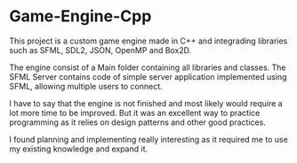 # Game-Engine-Cpp

This project is a custom game engine made in C++ and integrading libraries such as SFML, SDL2, JSON, OpenMP and Box2D. 

The engine consist of a Main folder containing all libraries and classes. 
The SFML Server contains code of simple server application implemented using SFML, allowing multiple users to connect.

I have to say that the engine is not finished and most likely would require a lot more time to be improved.
But it was an excellent way to practice programming as it relies on design patterns and other good practices. 

I found planning and implementing really interesting as it required me to use my existing knowledge and expand it. 
